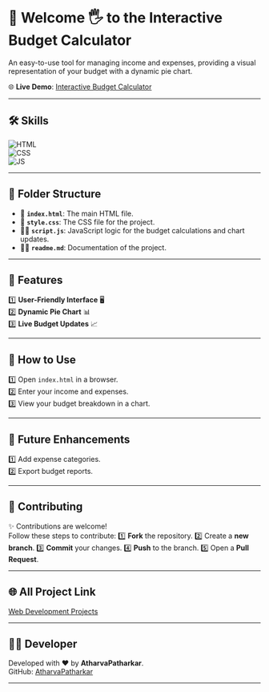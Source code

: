 # 🧮 Welcome 🖐 to the Interactive Budget Calculator

An easy-to-use tool for managing income and expenses, providing a visual representation of your budget with a dynamic pie chart.

🌐 **Live Demo**: [Interactive Budget Calculator](https://atharvapatharkar.github.io/web-development-projects/Interactive%20Budget%20Calculator/index.html) 

---

## 🛠️ Skills

![HTML](https://img.shields.io/badge/html5-%23E34F26.svg?&style=for-the-badge&logo=html5&logoColor=white)  
![CSS](https://img.shields.io/badge/css3-%231572B6.svg?&style=for-the-badge&logo=css3&logoColor=white)  
![JS](https://img.shields.io/badge/javascript-%23323330.svg?&style=for-the-badge&logo=javascript&logoColor=%23F7DF1E)  

---

## 📂 Folder Structure

- 📄 **`index.html`**: The main HTML file.  
- 🎨 **`style.css`**: The CSS file for the project.  
- 🧑‍💻 **`script.js`**: JavaScript logic for the budget calculations and chart updates.  
- 🧑‍💻 **`readme.md`**: Documentation of the project.  

---

## 🌟 Features

1️⃣ **User-Friendly Interface** 🖥️  
2️⃣ **Dynamic Pie Chart** 📊  
3️⃣ **Live Budget Updates** 📈  

---

## 🚀 How to Use

1️⃣ Open `index.html` in a browser.  
2️⃣ Enter your income and expenses.  
3️⃣ View your budget breakdown in a chart.  

---

## 🔮 Future Enhancements

1️⃣ Add expense categories.  
2️⃣ Export budget reports.  

---


## 🤝 Contributing

✨ Contributions are welcome!  
Follow these steps to contribute:
1️⃣ **Fork** the repository.
2️⃣ Create a **new branch**.
3️⃣ **Commit** your changes.
4️⃣ **Push** to the branch.
5️⃣ Open a **Pull Request**.

---

## 🌐 All Project Link

[Web Development Projects](https://atharvapatharkar.github.io/web-development-projects/)

---

## 🧑‍💻 Developer

Developed with ❤️ by **AtharvaPatharkar**.  
GitHub: [AtharvaPatharkar](https://github.com/AtharvaPatharkar)

---